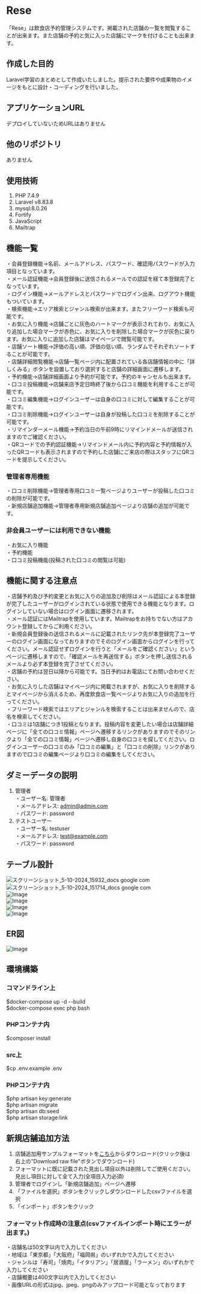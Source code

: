 # Rese
「Rese」は飲食店予約管理システムです。掲載された店舗の一覧を閲覧することが出来ます。また店舗の予約と気に入った店舗にマークを付けることも出来ます。

## 作成した目的
Laravel学習のまとめとして作成いたしました。提示された要件や成果物のイメージをもとに設計・コーディングを行いました。

## アプリケーションURL
デプロイしていないためURLはありません

## 他のリポジトリ
ありません

## 使用技術
1. PHP 7.4.9
2. Laravel v8.83.8
3. mysql:8.0.26
4. Fortify
5. JavaScript
6. Mailtrap

## 機能一覧
・会員登録機能→名前、メールアドレス、パスワード、確認用パスワードが入力項目となっています。  
・メール認証機能→会員登録後に送信されるメールでの認証を経て本登録完了となっています。  
・ログイン機能→メールアドレスとパスワードでログイン出来、ログアウト機能もついています。  
・検索機能→エリア検索とジャンル検索が出来ます。またフリーワード検索も可能です。  
・お気に入り機能→店舗ごとに灰色のハートマークが表示されており、お気に入り追加した場合マークが赤色に、お気に入りを削除した場合マークが灰色に戻ります。お気に入りに追加した店舗はマイページで閲覧可能です。  
・店舗ソート機能→評価の高い順、評価の低い順、ランダムでそれぞれソートすることが可能です。  
・店舗詳細閲覧機能→店舗一覧ページ内に配置されている各店舗情報の中に「詳しくみる」ボタンを設置しており選択すると店舗の詳細画面に遷移します。  
・予約機能→店舗詳細画面より予約が可能です。予約のキャンセルも出来ます。  
・口コミ投稿機能→店舗来店予定日時終了後から口コミ機能を利用することが可能です。  
・口コミ編集機能→ログインユーザーは自身の口コミに対して編集することが可能です。  
・口コミ削除機能→ログインユーザーは自身が投稿した口コミを削除することが可能です。  
・リマインダーメール機能→予約当日の午前9時にリマインドメールが送信されますのでご確認ください。  
・QRコードでの予約認証機能→リマインドメール内に予約内容と予約情報が入ったQRコードも表示されますので予約した店舗にご来店の際はスタッフにQRコードを提示してください。

### 管理者専用機能 
・口コミ削除機能→管理者専用口コミ一覧ページよりユーザーが投稿した口コミの削除が可能です。  
・新規店舗追加機能→管理者専用新規店舗追加ページより店舗の追加が可能です。

### 非会員ユーザーには利用できない機能
・お気に入り機能  
・予約機能  
・口コミ投稿機能(投稿された口コミの閲覧は可能)  

## 機能に関する注意点
・店舗予約及び予約変更とお気に入りの追加及び削除はメール認証による本登録が完了したユーザーがログインされている状態で使用できる機能となります。ログインしていない場合はログイン画面に遷移されます。   
・メール認証にはMailtrapを使用しています。Mailtrapをお持ちでない方はアカウント登録してからご利用ください。  
・新規会員登録後の送信されるメールに記載されたリンク先が本登録完了ユーザーのログイン画面になっておりますのでそのログイン画面からログインを行ってください。メール認証せずログインを行うと「メールをご確認ください」というページに遷移しますので、「確認メールを再送信する」ボタンを押し送信されるメールより必ず本登録を完了させてください。  
・店舗の予約は翌日以降から可能です。当日予約はお電話にてお問い合わせください。  
・お気に入りした店舗はマイページ内に掲載されますが、お気に入りを削除するとマイページから消えるため、再度飲食店一覧ページよりお気に入りの追加を行ってください。  
・フリーワード検索ではエリアとジャンルを検索することは出来ませんので、店名を検索してください。  
・口コミは1店舗につき1投稿となります。投稿内容を変更したい場合は店舗詳細ページに「全ての口コミ情報」ページへ遷移するリンクがありますのでそのリンクより「全ての口コミ情報」ページへ遷移し自身の口コミを探してください。ログインユーザーの口コミのみ「口コミの編集」と「口コミの削除」リンクがありますので口コミの編集ページより口コミの編集をしてください。

## ダミーデータの説明
1.	管理者  
・ユーザー名: 管理者  
・メールアドレス: admin@admin.com  
・パスワード: password  
2.  テストユーザー  
・ユーザー名: testuser  
・メールアドレス: test@example.com  
・パスワード: password

## テーブル設計
![スクリーンショット_5-10-2024_15932_docs google com](https://github.com/user-attachments/assets/01ec6b9e-fae2-442e-9cd6-e148eca26da2)
![スクリーンショット_5-10-2024_151714_docs google com](https://github.com/user-attachments/assets/d55f6a2f-994e-45c9-9d2f-9cbf1a92ccd2)  
![Image](https://github.com/user-attachments/assets/f9ae2a39-4db0-43d9-b002-d4879e49f664)  
![Image](https://github.com/user-attachments/assets/5be43ce1-e51b-476c-9c94-1f0e1e1d3db6)  
![Image](https://github.com/user-attachments/assets/e7de2688-2bba-4c46-9e5d-ffd3f1677def)  
![Image](https://github.com/user-attachments/assets/3b418d35-58ab-410c-bb82-9eed89c71ec0)

## ER図
![Image](https://github.com/user-attachments/assets/d4bcd6f9-746f-46cf-9a0c-895f94223efd)

## 環境構築

### コマンドライン上
$docker-compose up -d --build  
$docker-compose exec php bash

### PHPコンテナ内
$composer install

### src上
$cp .env.example .env

### PHPコンテナ内
$php artisan key:generate  
$php artisan migrate  
$php artisan db:seed  
$php artisan storage:link

## 新規店舗追加方法
1. 店舗追加用サンプルフォーマットを[こちら](https://github.com/Chayney/reservation/blob/master/csv_import.csv)からダウンロード(クリック後は右上の"Download raw file"ボタンでダウンロード)  
2. フォーマットに既に記載された見出し項目以外は削除してご使用ください。見出し項目に対して全て入力(全項目入力必須)  
3. 管理者でログインし「新規店舗追加」ページへ遷移  
4. 「ファイルを選択」ボタンをクリックしダウンロードしたcsvファイルを選択  
5. 「インポート」ボタンをクリック  

### フォーマット作成時の注意点(csvファイルインポート時にエラーが出ます。)
・店舗名は50文字以内で入力してください  
・地域は「東京都」「大阪府」「福岡県」のいずれかで入力してください  
・ジャンルは「寿司」「焼肉」「イタリアン」「居酒屋」「ラーメン」のいずれかで入力してください  
・店舗概要は400文字以内で入力してください  
・画像URLの形式はjpg、jpeg、pngのみアップロード可能となっております
